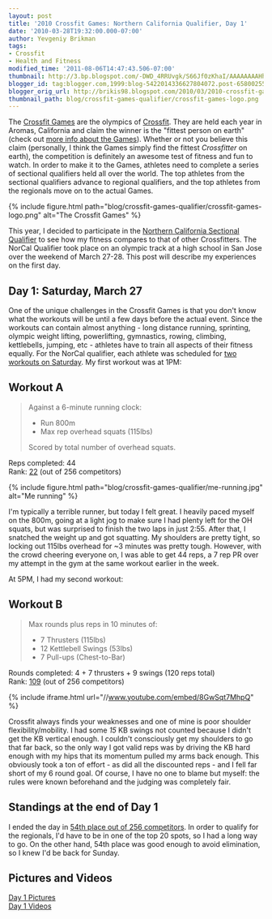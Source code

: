 ```yaml
---
layout: post
title: '2010 Crossfit Games: Northern California Qualifier, Day 1'
date: '2010-03-28T19:32:00.000-07:00'
author: Yevgeniy Brikman
tags:
- Crossfit
- Health and Fitness
modified_time: '2011-08-06T14:47:43.506-07:00'
thumbnail: http://3.bp.blogspot.com/-DWD_4RRUvgk/S66Jf0zKhaI/AAAAAAAAHhE/ZpmkO75oyc4/s72-c/IMG_6766.JPG
blogger_id: tag:blogger.com,1999:blog-5422014336627804072.post-6580025543258299790
blogger_orig_url: http://brikis98.blogspot.com/2010/03/2010-crossfit-games-northern-california.html
thumbnail_path: blog/crossfit-games-qualifier/crossfit-games-logo.png
---
```


The [Crossfit Games](http://games2010.crossfit.com/) are the olympics of 
[Crossfit](http://crossfit.com/). They are held each year in Aromas, 
California and claim the winner is the "fittest person on earth" (check out 
[more info about the Games](http://games2010.crossfit.com/about/)). Whether or 
not you believe this claim (personally, I think the Games simply find the 
fittest *Crossfitter* on earth), the competition is definitely an awesome test 
of fitness and fun to watch. In order to make it to the Games, athletes need 
to complete a series of sectional qualifiers held all over the world. The top 
athletes from the sectional qualifiers advance to regional qualifiers, and the 
top athletes from the regionals move on to the actual Games. 

{% include figure.html path="blog/crossfit-games-qualifier/crossfit-games-logo.png" alt="The Crossfit Games" %}

This year, I decided to participate in the [Northern California Sectional 
Qualifier](http://games2010.crossfit.com/blog/2010/03/norcal_sectional_wods/) 
to see how my fitness compares to that of other Crossfitters. The NorCal 
Qualifier took place on an olympic track at a high school in San Jose over the 
weekend of March 27-28. This post will describe my experiences on the first 
day.

## Day 1: Saturday, March 27

One of the unique challenges in the Crossfit Games is that you don't know what 
the workouts will be until a few days before the actual event. Since the 
workouts can contain almost anything - long distance running, sprinting, 
olympic weight lifting, powerlifting, gymnastics, rowing, climbing, 
kettlebells, jumping, etc - athletes have to train all aspects of their 
fitness equally. For the NorCal qualifier, each athlete was scheduled for [two 
workouts on Saturday](http://games2010.crossfit.com/blog/2010/03/norcal_sectional_wods/). 
My first workout was at 1PM:

## Workout A

> Against a 6-minute running clock: 
> 
> * Run 800m 
> * Max rep overhead squats (115lbs) 
> 
> Scored by total number of overhead squats.

Reps completed: 44  
Rank: [22](http://scores2010.crossfit.com/scoring/r/353/) (out of 256 competitors) 

{% include figure.html path="blog/crossfit-games-qualifier/me-running.jpg" alt="Me running" %}

I'm typically a terrible runner, but today I felt great. I heavily 
paced myself on the 800m, going at a light jog to make sure I had plenty left 
for the OH squats, but was surprised to finish the two laps in just 2:55. 
After that, I snatched the weight up and got squatting. My shoulders are 
pretty tight, so locking out 115lbs overhead for ~3 minutes was pretty tough. 
However, with the crowd cheering everyone on, I was able to get 44 reps, a 7 
rep PR over my attempt in the gym at the same workout earlier in the week. 

At 5PM, I had my second workout: 

## Workout B

> Max rounds plus reps in 10 minutes of: 
> 
> * 7 Thrusters (115lbs) 
> * 12 Kettlebell Swings (53lbs) 
> * 7 Pull-ups (Chest-to-Bar)

Rounds completed: 4 + 7 thrusters + 9 swings (120 reps total)  
Rank: [109](http://scores2010.crossfit.com/scoring/r/354/) (out of 256 competitors) 

{% include iframe.html url="//www.youtube.com/embed/8GwSqt7MhpQ" %}

Crossfit always finds your weaknesses and one of mine is poor shoulder 
flexibility/mobility. I had some *15* KB swings not counted because I didn't 
get the KB vertical enough. I couldn't consciously get my shoulders to go that 
far back, so the only way I got valid reps was by driving the KB hard enough 
with my hips that its momentum pulled my arms back enough. This obviously took 
a ton of effort - as did all the discounted reps - and I fell far short of my 
6 round goal. Of course, I have no one to blame but myself: the rules were 
known beforehand and the judging was completely fair. 

## Standings at the end of Day 1

I ended the day in [54th place out of 256 
competitors](http://scores2010.crossfit.com/scoring/p/98/). In order to 
qualify for the regionals, I'd have to be in one of the top 20 spots, so I had 
a long way to go. On the other hand, 54th place was good enough to avoid 
elimination, so I knew I'd be back for Sunday. 

## Pictures and Videos 

[Day 1 Pictures](http://picasaweb.google.com/brikis98/CrossfitNorCalQualifierDay1)  
[Day 1 Videos](http://www.youtube.com/view_play_list?p=88440FD939DA840D) 